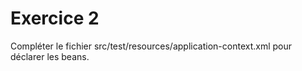 # Exercice 2

Compléter le fichier src/test/resources/application-context.xml pour déclarer les beans.